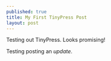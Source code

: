 ```yaml
---
published: true
title: My First TinyPress Post
layout: post
---
```

Testing out TinyPress. Looks promising!

Testing posting an *update*.

